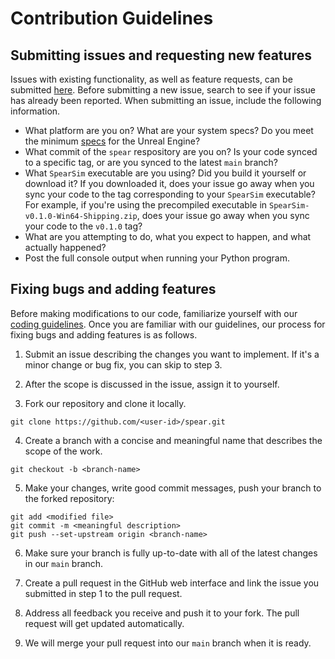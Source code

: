 # Contribution Guidelines

## Submitting issues and requesting new features

Issues with existing functionality, as well as feature requests, can be submitted [here](http://github.com/isl-org/spear/issues). Before submitting a new issue, search to see if your issue has already been reported. When submitting an issue, include the following information.
- What platform are you on? What are your system specs? Do you meet the minimum [specs](http://docs.unrealengine.com/4.26/en-US/Basics/RecommendedSpecifications) for the Unreal Engine?
- What commit of the `spear` respository are you on? Is your code synced to a specific tag, or are you synced to the latest `main` branch?
- What `SpearSim` executable are you using? Did you build it yourself or download it? If you downloaded it, does your issue go away when you sync your code to the tag corresponding to your `SpearSim` executable? For example, if you're using the precompiled executable in `SpearSim-v0.1.0-Win64-Shipping.zip`, does your issue go away when you sync your code to the `v0.1.0` tag?
- What are you attempting to do, what you expect to happen, and what actually happened?
- Post the full console output when running your Python program.

## Fixing bugs and adding features

Before making modifications to our code, familiarize yourself with our [coding guidelines](docs/coding_guidelines.md). Once you are familiar with our guidelines, our process for fixing bugs and adding features is as follows.

1. Submit an issue describing the changes you want to implement. If it's a minor change or bug fix, you can skip to step 3.

2. After the scope is discussed in the issue, assign it to yourself.

3. Fork our repository and clone it locally.

```console
git clone https://github.com/<user-id>/spear.git
```

4. Create a branch with a concise and meaningful name that describes the scope of the work.

```console
git checkout -b <branch-name>
```

5. Make your changes, write good commit messages, push your branch to the forked repository:

```console
git add <modified file>
git commit -m <meaningful description>
git push --set-upstream origin <branch-name>
```

6. Make sure your branch is fully up-to-date with all of the latest changes in our `main` branch.

7. Create a pull request in the GitHub web interface and link the issue you submitted in step 1 to the pull request.

8. Address all feedback you receive and push it to your fork. The pull request will get updated automatically.

9. We will merge your pull request into our `main` branch when it is ready.
